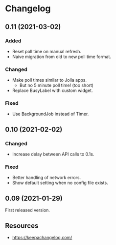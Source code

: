 # Changelog

## 0.11 (2021-03-02)

### Added

- Reset poll time on manual refresh.
- Naive migration from old to new poll time format.

### Changed

- Make poll times similar to Jolla apps.
    - But no 5 minute poll time! (too short)
- Replace BusyLabel with custom widget.

### Fixed

- Use BackgroundJob instead of Timer.

## 0.10 (2021-02-02)

### Changed

- Increase delay between API calls to 0.1s.

### Fixed

- Better handling of network errors.
- Show default setting when no config file exists.

## 0.09 (2021-01-29)

First released version.

## Resources

- https://keepachangelog.com/
